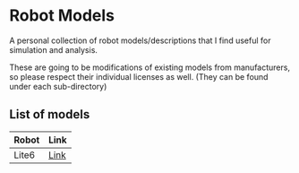 # Robot Models

A personal collection of robot models/descriptions that I find useful for simulation and analysis.

These are going to be modifications of existing models from manufacturers, so please respect their individual licenses as well. (They can be found under each sub-directory)

## List of models

Robot | Link |
---   | ---  |
Lite6 | [Link](lite6_description/README.md)|
